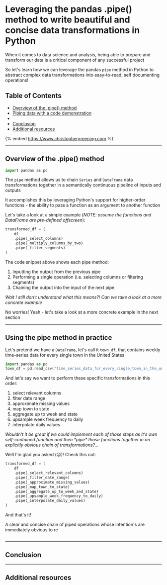 # Leveraging the pandas .pipe() method to write beautiful and concise data transformations in Python

When it comes to data science and analysis, being able to prepare and transform our data is a critical component of any successful project

So let's learn how we can leverage the pandas `pipe` method in Python to abstract complex data transformations into easy-to-read, self documenting operations!

## Table of Contents 
- [Overview of the .pipe() method](#overview-of-the-pipe-method)
- [Piping data with a code demonstration](#piping-data-with-a-code-demonstration)
- []()
- [Conclusion](#conclusion)
- [Additional resources](#additional-resources)

{% embed https://www.christophergreening.com %}

---

## Overview of the .pipe() method <a src="#overview-of-the-pipe-method"></a>

```python
import pandas as pd
```

The `pipe` method allows us to chain `Series` and `DataFrame` data transformations together in a semantically continuous pipeline of inputs and outputs

It accomplishes this by leveraging Python's support for higher-order functions - the ability to pass a function as an argument to another function

Let's take a look at a simple example (*NOTE: assume the functions and DataFrame are pre-defined offscreen*):

```python
transformed_df = (
    df
    .pipe(_select_columns)
    .pipe(_multiply_columns_by_two)
    .pipe(_filter_segments)
)
```

The code snippet above shows each pipe method:
1. Inputting the output from the previous pipe
2. Performing a single operation (i.e. selecting columns or filtering segments)
3. Chaining the output into the input of the next pipe

*Wait I still don't understand what this means?! Can we take a look at a more concrete example*

No worries! Yeah - let's take a look at a more concrete example in the next section

---

## Using the pipe method in practice

Let's pretend we have a `DataFrame`, let's call it `town_df`, that contains weekly time-series data for every single town in the United States

```python
import pandas as pd
town_df = pd.read_csv("time_series_data_for_every_single_town_in_the_united_states.csv")
```

And let's say we want to perform these specific transformations in this order:
1. select relevant columns
2. filter date range
3. approximate missing values
4. map town to state
5. aggregate up to week and state
6. upsample week frequency to daily
7. interpolate daily values

*Wouldn't it be great if we could implement each of those steps as it's own self-contained function and then \*pipe\* those functions together in an explicitly obvious chain of transformations?...*

Well I'm glad you asked (:wink:)! Check this out:

```python
transformed_df = (
    df
    .pipe(_select_relevant_columns)
    .pipe(_filter_date_range)
    .pipe(_approximate_missing_values)
    .pipe(_map_town_to_state)
    .pipe(_aggregate_up_to_week_and_state)
    .pipe(_upsample_week_frequency_to_daily)
    .pipe(_interpolate_daily_values)
)
```

And that's it! 

A clear and concise chain of piped operations whose intention's are immediately obvious to re

##  <a src="#conclusion"></a>


---

## Conclusion <a src="#conclusion"></a>

---

## Additional resources <a src="#additional-resources"></a>

